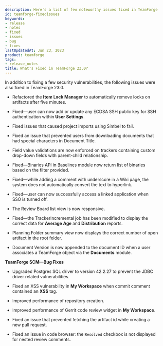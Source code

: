 ```yaml
---
description: Here's a list of few noteworthy issues fixed in TeamForge 23.0.
id: teamforge-fixedissues
keywords:
- release
- notes
- fixed
- issues
- bug
- fixes
lastUpdatedAt: Jun 23, 2023
product: teamforge
tags:
- release_notes
title: What's Fixed in TeamForge 23.0?
---
```

<!-- See CRI 23.0 List: https://forge.collab.net/sf/go/artf422209  -->

In addition to fixing a few security vulnerabilities, the following issues were also fixed in TeamForge 23.0. 

<!-- See, https://forge.collab.net/sf/go/artf422220 -->
* Refactored the **Item Lock Manager** to automatically remove locks on artifacts after five minutes.
<!-- See, https://forge.collab.net/sf/go/artf422222 -->
* Fixed—user can now add or update any ECDSA SSH public key for SSH authentication within **User Settings**.
<!-- See, https://forge.collab.net/sf/go/artf422116 -->
* Fixed issues that caused project imports using Simbel to fail.
<!-- See, https://forge.collab.net/sf/go/artf422630 -->
* Fixed an issue that prevented users from downloading documents that had special characters in Document Title.
<!-- See, https://forge.collab.net/sf/go/artf422103 -->
* Field value validations are now enforced on trackers containing custom drop-down fields with parent-child relationship.
<!-- See, https://forge.collab.net/sf/go/artf422713 -->
* Fixed—Binaries API in Baselines module now return list of binaries based on the filter provided.
<!-- See, https://forge.collab.net/sf/go/artf422030 -->
* Fixed—while adding a comment with underscore in a Wiki page, the system does not automatically convert the text to hyperlink.
<!-- See, https://forge.collab.net/sf/go/artf422487 -->
* Fixed—user can now successfully access a linked application when SSO is turned off.
<!-- See, https://forge.collab.net/sf/go/artf422579 -->
* The Review Board list view is now responsive.
<!-- See, https://forge.collab.net/sf/go/artf421832 -->
* Fixed—the TrackerIncremental job has been modified to display the correct data for **Average Age** and **Distribution** reports.
<!-- See, https://forge.collab.net/sf/go/artf422623 -->
* Planning Folder summary view now displays the correct number of open artifact in the root folder.
<!-- See, https://forge.collab.net/sf/go/artf422654 -->
* Document Version is now appended to the document ID when a user associates a TeamForge object via the **Documents** module.

**TeamForge SCM—Bug Fixes**

<!-- https://forge.collab.net/sf/go/artf422390 -->
* Upgraded Postgres SQL driver to version 42.2.27 to prevent the JDBC driver related vulnerabilities.
<!-- https://forge.collab.net/sf/go/artf422018 -->
* Fixed an XSS vulnerability in **My Workspace** when commit comment contained an **XSS** tag.
<!-- https://forge.collab.net/sf/go/artf422505 -->
* Improved performance of repository creation.
<!-- https://forge.collab.net/sf/go/artf421667 -->
* Improved performance of Gerrit code review widget in **My Workspace**.
<!-- https://forge.collab.net/sf/go/artf421748 -->
* Fixed an issue that prevented fetching the artifact id while creating a new pull request.
<!-- https://forge.collab.net/sf/go/artf421256 -->
* Fixed an issue in code browser: the `Resolved` checkbox is not displayed for nested review comments.